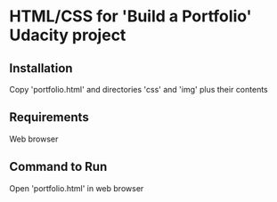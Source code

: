 # HTML/CSS for 'Build a Portfolio' Udacity project

## Installation

Copy 'portfolio.html' and directories 'css' and 'img' plus their contents

## Requirements

Web browser

## Command to Run 

Open 'portfolio.html' in web browser